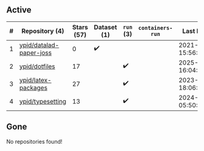 ## Active
| # | Repository (4) | Stars (57) | Dataset (1) | `run` (3) | `containers-run` | Last Modified |
| --- | --- | --- | --- | --- | --- | --- |
| 1 | [ypid/datalad-paper-joss](https://github.com/ypid/datalad-paper-joss) | 0 | :heavy_check_mark: |  |  | 2021-04-10 15:56:15+00:00 |
| 2 | [ypid/dotfiles](https://github.com/ypid/dotfiles) | 17 |  | :heavy_check_mark: |  | 2025-01-31 16:04:55+00:00 |
| 3 | [ypid/latex-packages](https://github.com/ypid/latex-packages) | 27 |  | :heavy_check_mark: |  | 2023-10-01 18:06:51+00:00 |
| 4 | [ypid/typesetting](https://github.com/ypid/typesetting) | 13 |  | :heavy_check_mark: |  | 2024-06-02 05:50:25+00:00 |

## Gone
No repositories found!
